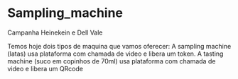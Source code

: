 # Sampling_machine 
Campanha Heinekein e Dell Vale


Temos hoje dois tipos de maquina que vamos oferecer:
A sampling machine (latas) usa plataforma com chamada de video e libera um token.
A tasting machine (suco em copinhos de 70ml) usa plataforma com chamada de video e libera um QRcode
